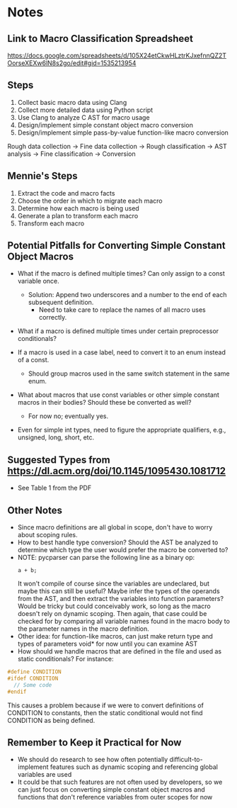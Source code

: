# Notes

## Link to Macro Classification Spreadsheet
https://docs.google.com/spreadsheets/d/105X24etCkwHLztrKJxefnnQZ2TOorseXEXw6lN8s2go/edit#gid=1535213954

## Steps

1) Collect basic macro data using Clang
2) Collect more detailed data using Python script
3) Use Clang to analyze C AST for macro usage
4) Design/implement simple constant object macro conversion
5) Design/implement simple pass-by-value function-like macro conversion

Rough data collection -> Fine data collection -> Rough classification
-> AST analysis -> Fine classification -> Conversion

## Mennie's Steps
1) Extract the code and macro facts
2) Choose the order in which to migrate each macro
3) Determine how each macro is being used
4) Generate a plan to transform each macro
5) Transform each macro

## Potential Pitfalls for Converting Simple Constant Object Macros
- What if the macro is defined multiple times? Can only assign to a const
  variable once.
  - Solution: Append two underscores and a number to the end of
    each subsequent definition.
      - Need to take care to replace the names of all macro uses correctly.
- What if a macro is defined multiple times under certain preprocessor
  conditionals?

- If a macro is used in a case label, need to convert it to an enum
  instead of a const.
    - Should group macros used in the same switch statement in the same enum.

- What about macros that use const variables or other simple constant macros
  in their bodies? Should these be converted as well?
  - For now no; eventually yes.

- Even for simple int types, need to figure the appropriate qualifiers,
  e.g., unsigned, long, short, etc.

## Suggested Types from https://dl.acm.org/doi/10.1145/1095430.1081712
- See Table 1 from the PDF

## Other Notes
- Since macro definitions are all global in scope, don't have to worry about
  scoping rules.
- How to best handle type conversion? Should the AST be analyzed to determine
  which type the user would prefer the macro be converted to?
- NOTE: pycparser can parse the following line as a binary op:
  ```
  a + b;
  ```
  It won't compile of course since the variables are undeclared,
  but maybe this can still be useful? Maybe infer the types of
  the operands from the AST, and then extract the variables
  into function parameters? Would be tricky but could conceivably work,
  so long as the macro doesn't rely on dynamic scoping. Then again,
  that case could be checked for by comparing all variable names found
  in the macro body to the parameter names in the macro definition.
- Other idea: for function-like macros, can just make return type and types
  of parameters void* for now until you can examine AST
- How should we handle macros that are defined in the file and
  used as static conditionals? For instance:
```c
#define CONDITION
#ifdef CONDITION
  // Some code
#endif
```
  This causes a problem because if we were to convert definitions of CONDITION 
  to constants, then the static conditional would not find CONDITION
  as being defined.

## Remember to Keep it Practical for Now
- We should do research to see how often potentially difficult-to-implement
  features such as dynamic scoping and referencing global variables are used
- It could be that such features are not often used by developers,
  so we can just focus on converting simple constant object macros
  and functions that don't reference variables from outer scopes for now